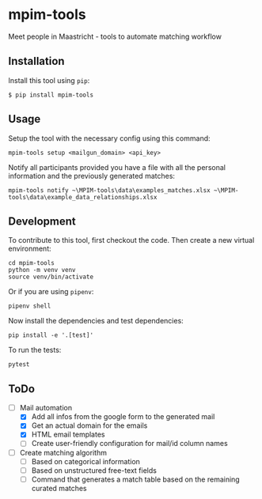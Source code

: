 # mpim-tools
Meet people in Maastricht - tools to automate matching workflow

## Installation

Install this tool using `pip`:

    $ pip install mpim-tools

## Usage

Setup the tool with the necessary config using this command:
    
    mpim-tools setup <mailgun_domain> <api_key>

Notify all participants provided you have a file with all the personal information and the previously generated matches:

    mpim-tools notify ~\MPIM-tools\data\examples_matches.xlsx ~\MPIM-tools\data\example_data_relationships.xlsx 


## Development

To contribute to this tool, first checkout the code. Then create a new virtual environment:

    cd mpim-tools
    python -m venv venv
    source venv/bin/activate

Or if you are using `pipenv`:

    pipenv shell

Now install the dependencies and test dependencies:

    pip install -e '.[test]'

To run the tests:

    pytest

## ToDo 
* [ ] Mail automation
  * [x] Add all infos from the google form to the generated mail 
  * [x] Get an actual domain for the emails
  * [x] HTML email templates
  * [ ] Create user-friendly configuration for mail/id column names
* [ ] Create matching algorithm
  * [ ] Based on categorical information
  * [ ] Based on unstructured free-text fields
  * [ ] Command that generates a match table based on the remaining curated matches